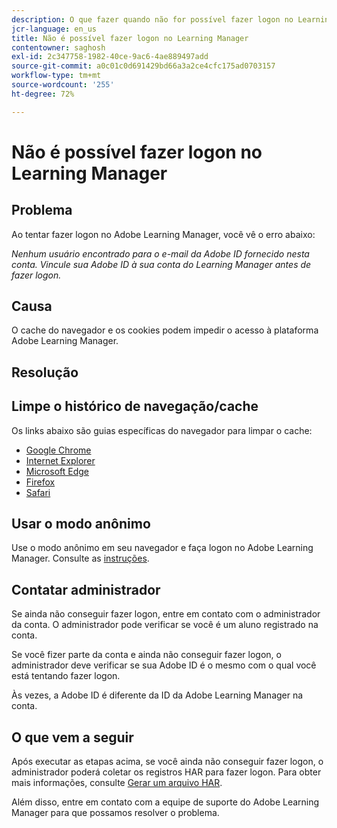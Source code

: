 ```yaml
---
description: O que fazer quando não for possível fazer logon no Learning Manager.
jcr-language: en_us
title: Não é possível fazer logon no Learning Manager
contentowner: saghosh
exl-id: 2c347758-1982-40ce-9ac6-4ae889497add
source-git-commit: a0c01c0d691429bd66a3a2ce4cfc175ad0703157
workflow-type: tm+mt
source-wordcount: '255'
ht-degree: 72%

---
```


# Não é possível fazer logon no Learning Manager

## Problema

Ao tentar fazer logon no Adobe Learning Manager, você vê o erro abaixo:

*Nenhum usuário encontrado para o e-mail da Adobe ID fornecido nesta conta. Vincule sua Adobe ID à sua conta do Learning Manager antes de fazer logon.*

<!--![](assets/prime-error-message.png)-->

## Causa

O cache do navegador e os cookies podem impedir o acesso à plataforma Adobe Learning Manager.

## Resolução

## Limpe o histórico de navegação/cache

Os links abaixo são guias específicas do navegador para limpar o cache:

* [Google Chrome](https://support.google.com/accounts/answer/32050?co=GENIE.Platform%3DDesktop&amp;hl=pt)
* [Internet Explorer](https://kb.wisc.edu/page.php?id=1514)
* [Microsoft Edge](https://www.bitdefender.com/support/how-to-clear-the-cache-and-cookies%C2%A0in-microsoft-edge-1914.html)
* [Firefox](https://kb.iu.edu/d/ahic)
* [Safari](https://oit.colorado.edu/tutorial/clear-web-browser-cache-safari-6)

## Usar o modo anônimo

Use o modo anônimo em seu navegador e faça logon no Adobe Learning Manager. Consulte as [instruções](https://support.google.com/chrome/answer/95464?co=GENIE.Platform%3DDesktop&amp;hl=pt&amp;oco=0).

## Contatar administrador

Se ainda não conseguir fazer logon, entre em contato com o administrador da conta. O administrador pode verificar se você é um aluno registrado na conta.

Se você fizer parte da conta e ainda não conseguir fazer logon, o administrador deve verificar se sua Adobe ID é o mesmo com o qual você está tentando fazer logon.

Às vezes, a Adobe ID é diferente da ID da Adobe Learning Manager na conta.

## O que vem a seguir

Após executar as etapas acima, se você ainda não conseguir fazer logon, o administrador poderá coletar os registros HAR para fazer logon. Para obter mais informações, consulte [Gerar um arquivo HAR](/help/migrated/kb/generate-har-file.md).

Além disso, entre em contato com a equipe de suporte do Adobe Learning Manager para que possamos resolver o problema.
